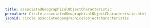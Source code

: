 ```yaml
---
title: associatedGeographicalObjectCharacteristic
permalink: Circle.associatedGeographicalObjectCharacteristic.html
jsonid: circle_associatedgeographicalobjectcharacteristic
---
```

